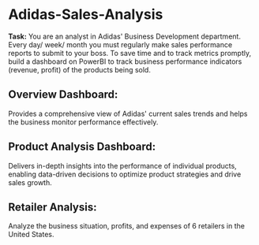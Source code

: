# Adidas-Sales-Analysis  
**Task:**
You are an analyst in Adidas' Business Development department. Every day/ week/ month you must regularly make sales performance reports to submit to your boss. To save time and to track metrics promptly, build a dashboard on PowerBI to track business performance indicators (revenue, profit) of the products being sold.  


## **Overview Dashboard:**  
Provides a comprehensive view of Adidas' current sales trends and helps the business monitor performance effectively.

## **Product Analysis Dashboard:**  
Delivers in-depth insights into the performance of individual products, enabling data-driven decisions to optimize product strategies and drive sales growth. 

## **Retailer Analysis:**  
Analyze the business situation, profits, and expenses of 6 retailers in the United States.
